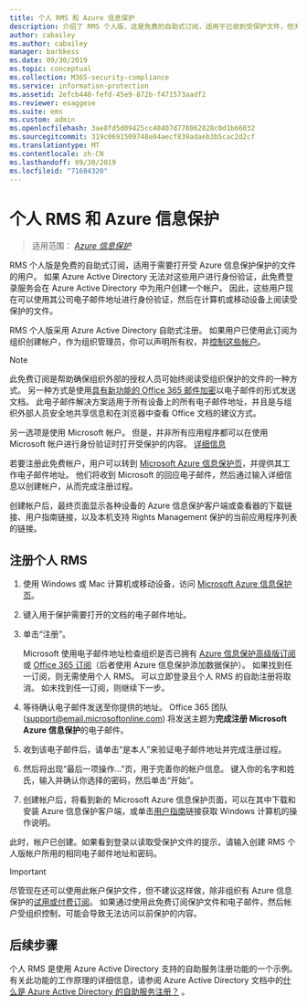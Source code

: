 ```yaml
---
title: 个人 RMS 和 Azure 信息保护
description: 介绍了 RMS 个人版，这是免费的自助式订阅，适用于已收到受保护文件，但无法进行身份验证的用户，因为 IT 部门没有在 Azure 中为他们托管帐户。
author: cabailey
ms.author: cabailey
manager: barbkess
ms.date: 09/30/2019
ms.topic: conceptual
ms.collection: M365-security-compliance
ms.service: information-protection
ms.assetid: 2efcb440-fefd-45e9-872b-f471573aadf2
ms.reviewer: esaggese
ms.suite: ems
ms.custom: admin
ms.openlocfilehash: 3ae8fd5d09425cc48407d778062828c0d1b66032
ms.sourcegitcommit: 319c0691509748e04aecf839adaeb3b5cac2d2cf
ms.translationtype: MT
ms.contentlocale: zh-CN
ms.lasthandoff: 09/30/2019
ms.locfileid: "71684320"
---
```

# <a name="rms-for-individuals-and-azure-information-protection"></a>个人 RMS 和 Azure 信息保护

>适用范围： *[Azure 信息保护](https://azure.microsoft.com/pricing/details/information-protection)*

RMS 个人版是免费的自助式订阅，适用于需要打开受 Azure 信息保护保护的文件的用户。 如果 Azure Active Directory 无法对这些用户进行身份验证，此免费登录服务会在 Azure Active Directory 中为用户创建一个帐户。 因此，这些用户现在可以使用其公司电子邮件地址进行身份验证，然后在计算机或移动设备上阅读受保护的文件。

RMS 个人版采用 Azure Active Directory 自助式注册。 如果用户已使用此订阅为组织创建帐户，作为组织管理员，你可以声明所有权，并[控制这些帐户](/azure/active-directory/users-groups-roles/domains-admin-takeover#external-admin-takeover)。 


> [!NOTE]
> 此免费订阅是帮助确保组织外部的授权人员可始终阅读受组织保护的文件的一种方式。 另一种方式是使用[具有新功能的 Office 365 邮件加密](https://support.office.com/article/7ff0c040-b25c-4378-9904-b1b50210d00e)以电子邮件的形式发送文档。 此电子邮件解决方案适用于所有设备上的所有电子邮件地址，并且是与组织外部人员安全地共享信息和在浏览器中查看 Office 文档的建议方式。
> 
> 另一选项是使用 Microsoft 帐户。 但是，并非所有应用程序都可以在使用 Microsoft 帐户进行身份验证时打开受保护的内容。 [详细信息](secure-collaboration-documents.md#supported-scenarios-for-opening-protected-documents) 

若要注册此免费帐户，用户可以转到 [Microsoft Azure 信息保护页](https://aka.ms/rms-signup)，并提供其工作电子邮件地址。 他们将收到 Microsoft 的回应电子邮件，然后通过输入详细信息以创建帐户，从而完成注册过程。 

创建帐户后，最终页面显示各种设备的 Azure 信息保护客户端或查看器的下载链接、用户指南链接，以及本机支持 Rights Management 保护的当前应用程序列表的链接。 

## <a name="to-sign-up-for-rms-for-individuals"></a>注册个人 RMS

1. 使用 Windows 或 Mac 计算机或移动设备，访问 [Microsoft Azure 信息保护页](https://aka.ms/rms-signup)。

2. 键入用于保护需要打开的文档的电子邮件地址。

3. 单击“注册”。

    Microsoft 使用电子邮件地址检查组织是否已拥有 [Azure 信息保护高级版订阅](https://www.microsoft.com/cloud-platform/azure-information-protection-pricing)或 [Office 365 订阅](https://download.microsoft.com/download/E/C/F/ECF42E71-4EC0-48FF-AA00-577AC14D5B5C/Azure_Information_Protection_licensing_datasheet_EN-US.pdf)（后者使用 Azure 信息保护添加数据保护）。 如果找到任一订阅，则无需使用个人 RMS。 可以立即登录且个人 RMS 的自助注册将取消。 如未找到任一订阅，则继续下一步。

4. 等待确认电子邮件发送至你提供的地址。 Office 365 团队 (support@email.microsoftonline.com) 将发送主题为**完成注册 Microsoft Azure 信息保护**的电子邮件。

5. 收到该电子邮件后，请单击“是本人”来验证电子邮件地址并完成注册过程。

6. 然后将出现“最后一项操作...”页，用于完善你的帐户信息。 键入你的名字和姓氏，输入并确认你选择的密码，然后单击“开始”。

7. 创建帐户后，将看到新的 Microsoft Azure 信息保护页面，可以在其中下载和安装 Azure 信息保护客户端，或单击[用户指南](./rms-client/client-user-guide.md)链接获取 Windows 计算机的操作说明。

此时，帐户已创建。如果看到登录以读取受保护文件的提示，请输入创建 RMS 个人版帐户所用的相同电子邮件地址和密码。

> [!IMPORTANT]
> 尽管现在还可以使用此帐户保护文件，但不建议这样做，除非组织有 Azure 信息保护的[试用或付费订阅](https://azure.microsoft.com/pricing/details/information-protection/)。 如果通过使用此免费订阅保护文件和电子邮件，然后帐户受组织控制，可能会导致无法访问以前保护的内容。


## <a name="next-steps"></a>后续步骤
个人 RMS 是使用 Azure Active Directory 支持的自助服务注册功能的一个示例。 有关此功能的工作原理的详细信息，请参阅 Azure Active Directory 文档中的[什么是 Azure Active Directory 的自助服务注册？](/azure/active-directory/users-groups-roles/directory-self-service-signup) 。

